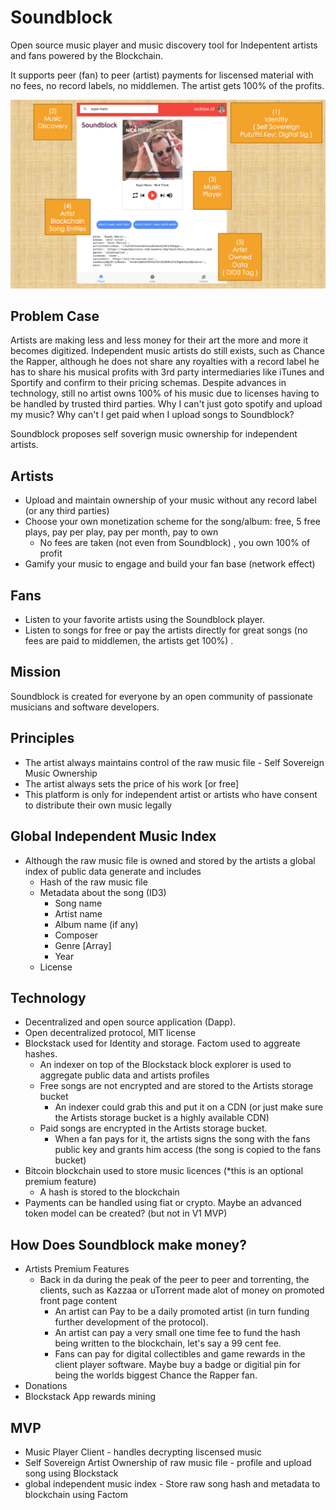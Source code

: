 # Soundblock
Open source music player and music discovery tool for Indepentent artists and fans powered by the Blockchain. 

It supports peer (fan) to peer (artist) payments for liscensed material with no fees, no record labels, no middlemen. The artist gets 100% of the profits.

![alt text](https://github.com/ntheile/soundblock/blob/master/src/assets/soundblock.png?raw=true "Soundblock")

## Problem Case
Artists are making less and less money for their art the more and more it becomes digitized. Independent music artists do still exists, such as Chance the Rapper, although he does not share any royalties with a record label he has to share his musical profits with 3rd party intermediaries like iTunes and Sportify and confirm to their pricing schemas. Despite advances in technology, still no artist owns 100% of his music due to licenses having to be handled by trusted third parties. Why I can't just goto spotify and upload my music? Why can't I get paid when I upload songs to Soundblock? 

Soundblock proposes self soverign music ownership for independent artists. 

## Artists
-  Upload and maintain ownership of your music without any record label (or any third parties)
-  Choose your own monetization scheme for the song/album: free, 5 free plays, pay per play, pay per month, pay to own 
   -  No fees are taken (not even from Soundblock) , you own 100% of profit
- Gamify your music to engage and build your fan base (network effect)

## Fans
- Listen to your favorite artists using the Soundblock player.
- Listen to songs for free or pay the artists directly for great songs (no fees are paid to middlemen, the artists get 100%) .


## Mission
Soundblock is created for everyone by an open community of passionate musicians and software developers.  

## Principles
- The artist always maintains control of the raw music file - Self Sovereign Music Ownership
- The artist always sets the price of his work [or free]
- This platform is only for independent artist or artists who have consent to distribute their own music legally

## Global Independent Music Index
- Although the raw music file is owned and stored by the artists a global index of public data generate and includes
  - Hash of the raw music file
  - Metadata about the song (ID3)
    - Song name
    - Artist name
    - Album name (if any)
    - Composer
    - Genre [Array]
    - Year
  - License

## Technology
- Decentralized and open source application (Dapp). 
- Open decentralized protocol, MIT license
- Blockstack used for Identity and  storage. Factom used to aggreate hashes. 
  - An indexer on top of the Blockstack block explorer is used to aggregate public data and artists profiles
  - Free songs are not encrypted and are stored to the Artists storage bucket
    - An indexer could grab this and put it on a CDN (or just make sure the Artists storage bucket is a highly available CDN)
  - Paid songs are encrypted in the Artists storage bucket. 
    - When a fan pays for it, the artists signs the song with the fans public key and grants him access (the song is copied to the fans bucket)
- Bitcoin blockchain used to store music licences (*this is an optional premium feature)
  - A hash is stored to the blockchain
- Payments can be handled using fiat or crypto. Maybe an advanced token model can be created? (but not in V1 MVP)

## How Does Soundblock make money?
- Artists Premium Features
  - Back in da during the peak of the peer to peer and torrenting,  the clients, such as Kazzaa or uTorrent made alot of money on promoted front page content
    - An artist can Pay to be a daily promoted artist (in turn funding further development of the protocol).
    - An artist can pay a very small one time fee to fund the hash being written to the blockchain, let's say a 99 cent fee. 
    - Fans can pay for digital collectibles and game rewards in the client player software. Maybe buy a badge or digitial pin for being the worlds biggest Chance the Rapper fan.
- Donations
- Blockstack App rewards mining 

## MVP
- Music Player Client - handles decrypting liscensed music
- Self Sovereign Artist Ownership of raw music file - profile and upload song using Blockstack
- global independent music index - Store raw song hash and metadata to blockchain using Factom 
